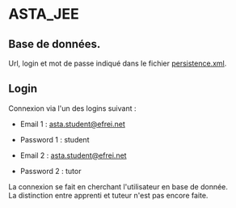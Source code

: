 # ASTA_JEE

## Base de données.

Url, login et mot de passe indiqué dans le fichier [persistence.xml](./src/main/resources/META-INF/persistence.xml).

## Login

Connexion via l'un des logins suivant :  
- Email 1 : asta.student@efrei.net  
- Password 1 : student  

- Email 2 : asta.student@efrei.net
- Password 2 : tutor

La connexion se fait en cherchant l'utilisateur en base de donnée.  
La distinction entre apprenti et tuteur n'est pas encore faite.  

